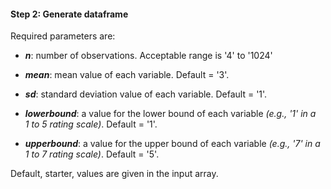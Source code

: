  
  
#### Step 2: Generate dataframe

Required parameters are:

  - **_n_**: number of observations.  Acceptable range is '4' to '1024'

  - **_mean_**: mean value of each variable. Default = '3'. 

  - **_sd_**: standard deviation value of each variable. Default = '1'. 
  
   - **_lowerbound_**: a value for the lower bound of each variable _(e.g., '1' in a 1&nbsp;to&nbsp;5 rating scale)_. Default = '1'.

  - **_upperbound_**: a value for the upper bound of each variable _(e.g., '7' in a 1&nbsp;to&nbsp;7 rating scale)_. Default = '5'.

Default, starter, values are given in the input array.

